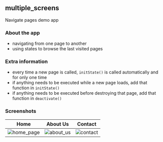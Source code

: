 ## multiple_screens

Navigate pages demo app


### About the app

- navigating from one page  to another
- using states to browse the last visited pages


### Extra information

- every time a new page is called, `initState()` is called automatically and for
only one time
- if anything needs to be executed while a new page loads, add that function in
`initState()`
- if anything needs to be executed before destroying that page, add that
function in `deactivate()`


### Screenshots

Home | About Us | Contact
-----|----------|--------
![home_page][01] | ![about_us][02] | ![contact][03]


[01]: https://cdn.pilinux.workers.dev/images/App.Dev.Academy/Flutter.Apps/multiple_screens/Home.png
[02]: https://cdn.pilinux.workers.dev/images/App.Dev.Academy/Flutter.Apps/multiple_screens/AboutUs.png
[03]: https://cdn.pilinux.workers.dev/images/App.Dev.Academy/Flutter.Apps/multiple_screens/Contact.png
